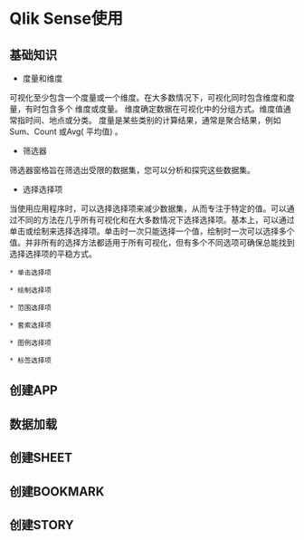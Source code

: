 # Qlik Sense使用

## 基础知识

* 度量和维度

可视化至少包含一个度量或一个维度。在大多数情况下，可视化同时包含维度和度量，有时包含多个
维度或度量。
维度确定数据在可视化中的分组方式。维度值通常指时间、地点或分类。
度量是某些类别的计算结果，通常是聚合结果，例如Sum、Count 或Avg( 平均值) 。

* 筛选器

筛选器窗格旨在筛选出受限的数据集，您可以分析和探究这些数据集。

* 选择选择项

当使用应用程序时，可以选择选择项来减少数据集，从而专注于特定的值。可以通过不同的方法在几乎所有可视化和在大多数情况下选择选择项。基本上，可以通过单击或绘制来选择选择项。单击时一次只能选择一个值，绘制时一次可以选择多个值。并非所有的选择方法都适用于所有可视化，但有多个不同选项可确保总能找到选择选择项的平稳方式。

    * 单击选择项
    
    * 绘制选择项
    
    * 范围选择项
    
    * 套索选择项
    
    * 图例选择项
    
    * 标签选择项

## 创建APP

## 数据加载

## 创建SHEET

## 创建BOOKMARK

## 创建STORY
